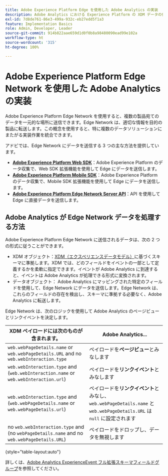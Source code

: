 ```yaml
---
title: Adobe Experience Platform Edge を使用した Adobe Analytics の実装
description: Adobe Analytics における Experience Platform の XDM データの使用の概要
exl-id: 7d8de761-86e3-499a-932c-eb27edd5f1a3
feature: Implementation Basics
role: Admin, Developer, Leader
source-git-commit: 914b822aae659d1d0f0b8a98480090ead99e102a
workflow-type: ht
source-wordcount: '315'
ht-degree: 100%

---
```


# Adobe Experience Platform Edge Network を使用した Adobe Analytics の実装

Adobe Experience Platform Edge Network を使用すると、複数の製品宛てのデータを一元的な場所に送信できます。Edge Network は、適切な情報を目的の製品に転送します。この概念を使用すると、特に複数のデータソリューションにまたがる実装作業を統合できます。

アドビでは、Edge Network にデータを送信する 3 つの主な方法を提供しています。

* **[Adobe Experience Platform Web SDK](web-sdk/overview.md)**：Adobe Experience Platform のデータ収集で、Web SDK 拡張機能を使用して Edge にデータを送信します。
* **[Adobe Experience Platform Mobile SDK](mobile-sdk/overview.md)**：Adobe Experience Platform のデータ収集で、Mobile SDK 拡張機能を使用して Edge にデータを送信します。
* **[Adobe Experience Platform Edge Network Server API](server-api/overview.md)**：API を使用して Edge に直接データを送信します。



## Adobe Analytics が Edge Network データを処理する方法

Adobe Experience Platform Edge Network に送信されるデータは、次の 2 つの形式に従うことができます。

* XDM オブジェクト：[XDM（エクスペリエンスデータモデル）](https://experienceleague.adobe.com/docs/experience-platform/xdm/home.html?lang=ja)に基づくスキーマに準拠します。XDM では、どのフィールドをイベントの一部として定義するかを柔軟に指定できます。イベントが Adobe Analytics に到達すると、イベントは Adobe Analytics が処理できる形式に変換されます。
* データオブジェクト： Adobe Analytics にマッピングされた特定のフィールドを使用して、Edge Network にデータを送信します。Edge Network は、これらのフィールドの存在を検出し、スキーマに準拠する必要なく、Adobe Analytics に転送します。


Edge Network は、次のロジックを使用して Adobe Analytics のページビューとリンクイベントを決定します。

| XDM ペイロードには次のものが含まれます。 | Adobe Analytics... |
|---|---|
| `web.webPageDetails.name` or `web.webPageDetails.URL` and no `web.webInteraction.type` | ペイロードを&#x200B;**ページビュー**&#x200B;とみなします |
| `web.webInteraction.type` and (`web.webInteraction.name` or `web.webInteraction.url`) | ペイロードを&#x200B;**リンクイベント**&#x200B;とみなします |
| `web.webInteraction.type` and (`web.webPageDetails.name` or `web.webPageDetails.url`) | ペイロードを&#x200B;**リンクイベント**&#x200B;とみなし、<br/>`web.webPageDetails.name` と `web.webPageDetails.URL` は `null` に設定されます |
| no `web.webInteraction.type` and (no `webPageDetails.name` and no `web.webPageDetails.URL`) | ペイロードをドロップし、データを無視します |

{style="table-layout:auto"}

詳しくは、[Adobe Analytics ExperienceEvent フル拡張スキーマフィールドグループ](https://experienceleague.adobe.com/docs/experience-platform/xdm/field-groups/event/analytics-full-extension.html?lang=ja)を参照してください。
